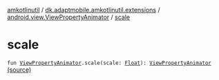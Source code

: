 [amkotlinutil](../../index.md) / [dk.adaptmobile.amkotlinutil.extensions](../index.md) / [android.view.ViewPropertyAnimator](index.md) / [scale](./scale.md)

# scale

`fun `[`ViewPropertyAnimator`](https://developer.android.com/reference/android/view/ViewPropertyAnimator.html)`.scale(scale: `[`Float`](https://kotlinlang.org/api/latest/jvm/stdlib/kotlin/-float/index.html)`): `[`ViewPropertyAnimator`](https://developer.android.com/reference/android/view/ViewPropertyAnimator.html) [(source)](https://github.com/adaptmobile-organization/amkotlinutil/tree/master/amkotlinutil/src/main/java/dk/adaptmobile/amkotlinutil/extensions/ViewAnimationExtensions.kt#L272)